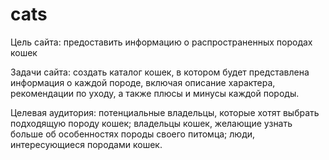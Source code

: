 # cats
Цель сайта: предоставить информацию о распространенных породах кошек

Задачи сайта: создать каталог кошек, в котором будет представлена информация о каждой породе, включая описание характера, рекомендации по уходу, а также плюсы и минусы каждой породы.

Целевая аудитория:  потенциальные владельцы, которые хотят выбрать подходящую породу кошек; владельцы кошек, желающие узнать больше об особенностях породы своего питомца;  люди, интересующиеся породами кошек.
